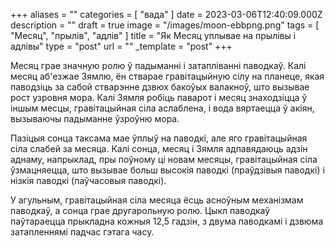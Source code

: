 +++
aliases = ""
categories = [ "вада" ]
date = 2023-03-06T12:40:09.000Z
description = ""
draft = true
image = "/images/moon-ebbpng.png"
tags = [ "Месяц", "прылів", "адлів" ]
title = "Як Месяц уплывае на прылівы і адлівы"
type = "post"
url = ""
_template = "post"
+++

Месяц грае значную ролю ў падыманні і затапліванні паводкаў. Калі месяц аб'езжае Зямлю, ён стварае гравітацыйную сілу на планеце, якая паводзіць за сабой стварэнне дзвюх бакоўых валакноў, што вызывае рост узровня мора. Калі Зямля робіць паварот і месяц знаходзіцца ў іншым месцы, гравітацыйная сіла аслаблена, і вода вяртаецца ў акіян, вызываючы падыманне ўзроўню мора.

Пазіцыя сонца таксама мае ўплыў на паводкі, але яго гравітацыйная сіла слабей за месяца. Калі сонца, месяц і Зямля адпавядаюць адзін аднаму, напрыклад, пры поўному ці новам месяцы, гравітацыйная сіла ўзмацняецца, што вызывае больш высокія паводкі (праўдзівыя паводкі) і нізкія паводкі (паўчасовыя паводкі).

У агульным, гравітацыйная сіла месяца ёсць асноўным механізмам паводкаў, а сонца грае другарольную ролю. Цыкл паводкаў паўтараецца прыкладна кожныя 12,5 гадзін, з двума паводкамі і дзвюма затапленнямі падчас гэтага часу.
